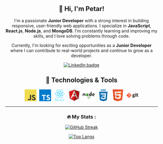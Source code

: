 
<!-- Profile views 
<img src="https://komarev.com/ghpvc/?username=fanerotim&style=flat-square&color=blue" alt=""/>
-->

<!-- About me -->

<div align="center">
    
<!-- <img src="https://i.giphy.com/media/v1.Y2lkPTc5MGI3NjExdDlndmM4aTJ5bXRzNTU5NHQ4bWFmcmsxdHhtbmd6bjR0dW81MG1wbyZlcD12MV9pbnRlcm5hbF9naWZfYnlfaWQmY3Q9Zw/HbIl8iQYcPl8k/giphy.gif" width="500" height="250">
    -->
    
<!-- ### 👨‍💻 About me : -->

## 👋 Hi, I'm Petar!

I'm a passionate **Junior Developer** with a strong interest in building responsive, user-friendly web applications. I specialize in **JavaScript**, **React.js**, **Node.js**, and **MongoDB**. I'm constantly learning and improving my skills, and I love solving problems through code.

Currently, I'm looking for exciting opportunities as a **Junior Developer** where I can contribute to real-world projects and continue to grow as a developer.

<!-- Social media badges -->
<div id="badges">
    <a href="https://www.linkedin.com/in/petar-cholakov-a8458b250/" target="_blank">
    <img src="https://img.shields.io/badge/LinkedIn-blue?logo=linkedin&logoColor=white&style=for-the-badge" alt="LinkedIn badge">
    </a>
</div>
    
</div>

<div align="center">
    
## 🔧 Technologies & Tools

<div>
    <img src="https://github.com/devicons/devicon/blob/master/icons/javascript/javascript-original.svg" title="JavaScript" alt="JavaScript" width="40" height="40"/>&nbsp;
    <img src="https://github.com/devicons/devicon/blob/master/icons/typescript/typescript-original.svg" title="Typescript" **alt="TS" width="40" height="40"/>&nbsp;
  <img src="https://github.com/devicons/devicon/blob/master/icons/react/react-original-wordmark.svg" title="React" alt="React" width="40" height="40"/>&nbsp;
    <img src="https://github.com/devicons/devicon/blob/master/icons/angularjs/angularjs-original.svg" title="Angular" alt="Angular" width="40" height="40"/>&nbsp;
    <img src="https://github.com/devicons/devicon/blob/master/icons/nodejs/nodejs-original-wordmark.svg" title="NodeJS" alt="NodeJS" width="40" height="40"/>&nbsp;
  <img src="https://github.com/devicons/devicon/blob/master/icons/css3/css3-plain-wordmark.svg"  title="CSS3" alt="CSS" width="40" height="40"/>&nbsp;
  <img src="https://github.com/devicons/devicon/blob/master/icons/html5/html5-original.svg" title="HTML5" alt="HTML" width="40" height="40"/>&nbsp;
  <img src="https://github.com/devicons/devicon/blob/master/icons/git/git-original-wordmark.svg" title="Git" **alt="Git" width="40" height="40"/>    
</div>
  
</div>

---

<div align="center">
    
### :fire: My Stats :

[![GitHub Streak](http://github-readme-streak-stats.herokuapp.com?user=fanerotim&theme=dark&background=000000)](https://git.io/streak-stats)

[![Top Langs](https://github-readme-stats.vercel.app/api/top-langs/?username=fanerotim&layout=compact&theme=vision-friendly-dark)](https://github.com/anuraghazra/github-readme-stats)
</div>





<!--
**fanerotim/fanerotim** is a ✨ _special_ ✨ repository because its `README.md` (this file) appears on your GitHub profile.

Here are some ideas to get you started:

- 🔭 I’m currently working on ...
- 🌱 I’m currently learning ...
- 👯 I’m looking to collaborate on ...
- 🤔 I’m looking for help with ...
- 💬 Ask me about ...
- 📫 How to reach me: ...
- 😄 Pronouns: ...
- ⚡ Fun fact: ...
-->
